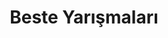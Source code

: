 ---
layout: category
headline: "Beste Yarışmaları"
title: "Beste Yarışmaları"
key: "beste yarışması"
description: "Beste yarışması, Beste yarışmaları, Güncel Beste yarışmaları 2020"
subline: "Beste yarışması, Beste yarışmaları, Güncel Beste yarışmaları 2022"
permalink: "beste-yarismalari/"
---